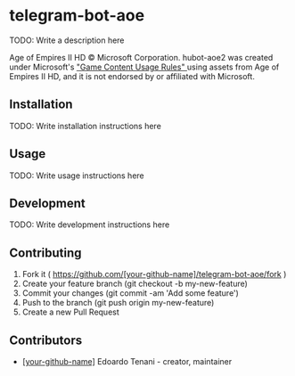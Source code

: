 # telegram-bot-aoe

TODO: Write a description here

Age of Empires II HD © Microsoft Corporation. hubot-aoe2 was created under Microsoft's ["Game Content Usage Rules" ][aoe-license]
using assets from Age of Empires II HD, and it is not endorsed by or affiliated with Microsoft. 

[aoe-license]: http://www.xbox.com/en-us/developers/rules

## Installation

TODO: Write installation instructions here

## Usage

TODO: Write usage instructions here

## Development

TODO: Write development instructions here

## Contributing

1. Fork it ( https://github.com/[your-github-name]/telegram-bot-aoe/fork )
2. Create your feature branch (git checkout -b my-new-feature)
3. Commit your changes (git commit -am 'Add some feature')
4. Push to the branch (git push origin my-new-feature)
5. Create a new Pull Request

## Contributors

- [[your-github-name]](https://github.com/[your-github-name]) Edoardo Tenani - creator, maintainer
